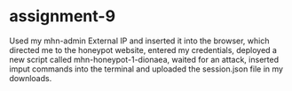 # assignment-9
Used my mhn-admin External IP and inserted it into the browser, which directed me to the honeypot website, entered my credentials, deployed a new script called mhn-honeypot-1-dionaea, waited for an attack, inserted imput commands into the terminal and uploaded the session.json file in my downloads. 
